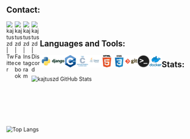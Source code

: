 ## Contact:

[<img align="left" alt="kajtuszd | Twitter" width="22px" src="https://cdn.jsdelivr.net/npm/simple-icons@v3/icons/twitter.svg" />][twitter]
[<img align="left" alt="kajtuszd | Facebook" width="22px" src="https://cdn.jsdelivr.net/npm/simple-icons@v3/icons/facebook.svg" />][facebook]
[<img align="left" alt="kajtuszd | Instagram" width="22px" src="https://cdn.jsdelivr.net/npm/simple-icons@v3/icons/instagram.svg" />][instagram]
[<img align="left" alt="kajtuszd | Discord" width="22px" src="https://cdn.jsdelivr.net/npm/simple-icons@v3/icons/discord.svg" />][discord]

<br />

## Languages and Tools:

<img align="left" alt="Python" width="32px" src="https://raw.githubusercontent.com/github/explore/80688e429a7d4ef2fca1e82350fe8e3517d3494d/topics/python/python.png" />
<img align="left" alt="Django" width="32px" src="https://raw.githubusercontent.com/github/explore/80688e429a7d4ef2fca1e82350fe8e3517d3494d/topics/django/django.png" />
<img align="left" alt="C++" width="32px" src="https://raw.githubusercontent.com/github/explore/80688e429a7d4ef2fca1e82350fe8e3517d3494d/topics/cpp/cpp.png" />
<img align="left" alt="C" width="32px" src="https://raw.githubusercontent.com/github/explore/80688e429a7d4ef2fca1e82350fe8e3517d3494d/topics/c/c.png" />
<img align="left" alt="Java" width="32px" src="https://raw.githubusercontent.com/github/explore/80688e429a7d4ef2fca1e82350fe8e3517d3494d/topics/java/java.png" />
<img align="left" alt="HTML5" width="32px" src="https://raw.githubusercontent.com/github/explore/80688e429a7d4ef2fca1e82350fe8e3517d3494d/topics/html/html.png" />
<img align="left" alt="CSS3" width="32px" src="https://raw.githubusercontent.com/github/explore/80688e429a7d4ef2fca1e82350fe8e3517d3494d/topics/css/css.png" />
<img align="left" alt="Git" width="32px" src="https://raw.githubusercontent.com/github/explore/80688e429a7d4ef2fca1e82350fe8e3517d3494d/topics/git/git.png" />
<img align="left" alt="Terminal" width="32px" src="https://raw.githubusercontent.com/github/explore/80688e429a7d4ef2fca1e82350fe8e3517d3494d/topics/terminal/terminal.png" />
<img align="left" alt="Terminal" width="32px" src="https://raw.githubusercontent.com/github/explore/80688e429a7d4ef2fca1e82350fe8e3517d3494d/topics/docker/docker.png" />

## Stats:

<img align="left" alt="kajtuszd GitHub Stats" src="https://github-readme-stats.vercel.app/api?username=kajtuszd&count_private=true&theme=radical&show_icons=true" />


<br /> <br /> <br /> <br /> <br /> <br /> <br /> 


![Top Langs](https://github-readme-stats.vercel.app/api/top-langs/?username=kajtuszd&langs_count=12&theme=radical)
<br />


[twitter]: https://twitter.com/Kajetan17150211
[facebook]: https://www.facebook.com/kajetan.zdanowicz
[instagram]: https://www.instagram.com/kajetanzdanowicz/
[discord]: https://discordapp.com/users/689531625788407808
